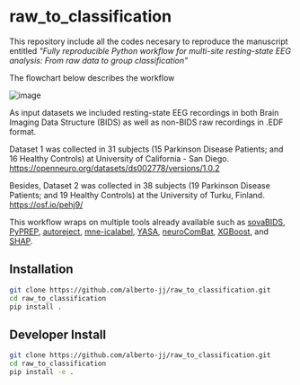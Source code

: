 # raw_to_classification
This repository include all the codes necesary to reproduce the manuscript entitled *"Fully reproducible Python workflow for multi-site resting-state EEG analysis: From raw data to group classification"*

The flowchart below describes the workflow


![image](https://user-images.githubusercontent.com/71186117/205314830-4417ea5f-5c19-433b-b2f8-772aca88312d.png)

As input datasets we included resting-state EEG recordings in both Brain Imaging Data Structure (BIDS) as well as non-BIDS raw recordings in .EDF format.

Dataset 1 was collected in 31 subjects (15 Parkinson Disease Patients; and 16 Healthy Controls) at University of California - San Diego.
https://openneuro.org/datasets/ds002778/versions/1.0.2

Besides, Dataset 2 was collected in 38 subjects (19 Parkinson Disease Patients; and 19 Healthy Controls) at the University of Turku, Finland.
https://osf.io/pehj9/

This workflow wraps on multiple tools already available such as [sovaBIDS](https://github.com/yjmantilla/sovabids), [PyPREP](https://github.com/sappelhoff/pyprep), [autoreject](https://github.com/autoreject/autoreject), [mne-icalabel](https://github.com/mne-tools/mne-icalabel), [YASA](https://github.com/raphaelvallat/yasa), [neuroComBat](https://github.com/Jfortin1/ComBatHarmonization), [XGBoost](https://github.com/dmlc/xgboost), and [SHAP](https://github.com/slundberg/shap).

## Installation

```bash
git clone https://github.com/alberto-jj/raw_to_classification.git
cd raw_to_classification
pip install .
```

## Developer Install

```bash
git clone https://github.com/alberto-jj/raw_to_classification.git
cd raw_to_classification
pip install -e .
```
